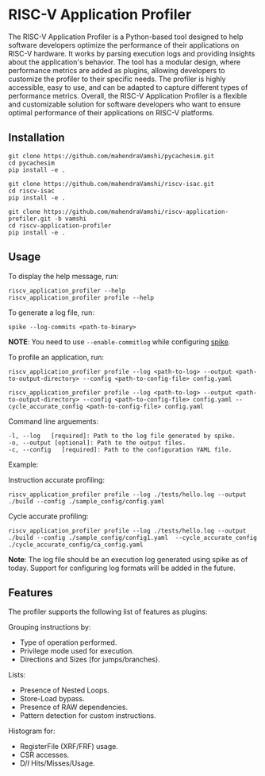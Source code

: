 # RISC-V Application Profiler

The RISC-V Application Profiler is a Python-based tool designed to help software developers optimize the performance of their applications on RISC-V hardware. It works by parsing execution logs and providing insights about the application's behavior. The tool has a modular design, where performance metrics are added as plugins, allowing developers to customize the profiler to their specific needs. The profiler is highly accessible, easy to use, and can be adapted to capture different types of performance metrics. Overall, the RISC-V Application Profiler is a flexible and customizable solution for software developers who want to ensure optimal performance of their applications on RISC-V platforms.

## Installation

```shell
git clone https://github.com/mahendraVamshi/pycachesim.git
cd pycachesim
pip install -e .
```

```shell
git clone https://github.com/mahendraVamshi/riscv-isac.git
cd riscv-isac
pip install -e .
```

```shell
git clone https://github.com/mahendraVamshi/riscv-application-profiler.git -b vamshi
cd riscv-application-profiler
pip install -e .
```

## Usage

To display the help message, run:
```shell
riscv_application_profiler --help
riscv_application_profiler profile --help
```

To generate a log file, run:
```shell
spike --log-commits <path-to-binary>
```

**NOTE**: You need to use ``--enable-commitlog`` while configuring [spike](https://github.com/riscv-software-src/riscv-isa-sim#build-steps).

To profile an application, run:
```shell
riscv_application_profiler profile --log <path-to-log> --output <path-to-output-directory> --config <path-to-config-file> config.yaml
```
```shell
riscv_application_profiler profile --log <path-to-log> --output <path-to-output-directory> --config <path-to-config-file> config.yaml --cycle_accurate_config <path-to-config-file> config.yaml
```

Command line arguements:

```text
-l, --log   [required]: Path to the log file generated by spike.
-o, --output [optional]: Path to the output files.
-c, --config   [required]: Path to the configuration YAML file.
```

Example:

Instruction accurate profiling:
```shell
riscv_application_profiler profile --log ./tests/hello.log --output ./build --config ./sample_config/config.yaml   
```
Cycle accurate profiling:
```shell
riscv_application_profiler profile --log ./tests/hello.log --output ./build --config ./sample_config/config1.yaml  --cycle_accurate_config ./cycle_accurate_config/ca_config.yaml
```

**Note**: The log file should be an execution log generated using spike as of today. Support for configuring log formats will be added in the future.

## Features

The profiler supports the following list of features as plugins:

Grouping instructions by:
- Type of operation performed.
- Privilege mode used for execution.
- Directions and Sizes (for jumps/branches).

Lists:
- Presence of Nested Loops.
- Store-Load bypass.
- Presence of RAW dependencies.
- Pattern detection for custom instructions.

Histogram for:
- RegisterFile (XRF/FRF) usage.
- CSR accesses.
- D$/I$ Hits/Misses/Usage. 